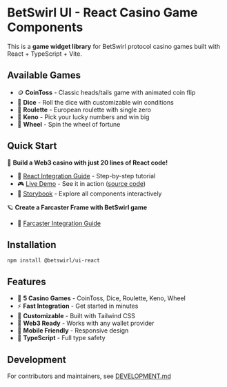 # BetSwirl UI - React Casino Game Components

This is a **game widget library** for BetSwirl protocol casino games built with React + TypeScript + Vite.

## Available Games

* 🪙 **CoinToss** - Classic heads/tails game with animated coin flip
* 🎲 **Dice** - Roll the dice with customizable win conditions
* 🎰 **Roulette** - European roulette with single zero
* 🎱 **Keno** - Pick your lucky numbers and win big
* 🎡 **Wheel** - Spin the wheel of fortune

## Quick Start

🚀 **Build a Web3 casino with just 20 lines of React code!**

* 📖 [React Integration Guide](https://github.com/BetSwirl/sdk/blob/main/packages/ui-react/docs/react-guide.md) - Step-by-step tutorial
* 🎮 [Live Demo](https://betswirl-ui-react-demo.vercel.app/) - See it in action ([source code](https://github.com/BetSwirl/betswirl-ui-react-demo))
* 🎨 [Storybook](http://demo.betswirl-sdk.chainhackers.xyz/) - Explore all components interactively

🪐 **Create a Farcaster Frame with BetSwirl game**

* 📖 [Farcaster Integration Guide](../../examples/farcaster-frame/docs/betswirl-farcaster-guide.md)

## Installation

```shell
npm install @betswirl/ui-react
```

## Features

- 🎯 **5 Casino Games** - CoinToss, Dice, Roulette, Keno, Wheel
- ⚡ **Fast Integration** - Get started in minutes
- 🎨 **Customizable** - Built with Tailwind CSS
- 🔗 **Web3 Ready** - Works with any wallet provider
- 📱 **Mobile Friendly** - Responsive design
- 🧪 **TypeScript** - Full type safety

## Development

For contributors and maintainers, see [DEVELOPMENT.md](./DEVELOPMENT.md)
